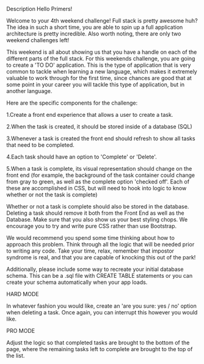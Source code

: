 Description
Hello Primers!

Welcome to your 4th weekend challenge!
Full stack is pretty awesome huh? The idea in such a short time,
you are able to spin up a full application architecture is pretty incredible.
Also worth noting, there are only two weekend challenges left!

This weekend is all about showing us that you have a handle
 on each of the different parts of the full stack. For this weekends challenge,
 you are going to create a 'TO DO' application. This is the type of application
 that is very common to tackle when learning a new language, which makes it extremely valuable
 to work through for the first time, since chances are good that at some point in your
 career you will tackle this type of application, but in another language.

Here are the specific components for the challenge:

1.Create a front end experience that allows a user to create a task.

2.When the task is created, it should be stored inside of a database (SQL)

3.Whenever a task is created the front end should refresh to show all
tasks that need to be completed.

4.Each task should have an option to 'Complete' or 'Delete'.

5.When a task is complete, its visual representation should change on the
front end (for example, the background of the task container could change
from gray to green, as well as the complete option 'checked off'. Each of
these are accomplished in CSS, but will need to hook into logic to know whether
 or not the task is complete)

Whether or not a task is complete should also be stored in the database.
Deleting a task should remove it both from the Front End as well as the Database.
Make sure that you also show us your best styling chops. We encourage you to
try and write pure CSS rather than use Bootstrap.

We would recommend you spend some time thinking about how to approach this problem.
Think through all the logic that will be needed prior to writing any code.
 Take your time, relax, remember that impostor syndrome is real,
 and that you are capable of knocking this out of the park!

Additionally, please include some way to recreate your initial database schema.
This can be a .sql file with CREATE TABLE statements or you can create your
schema automatically when your app loads.

HARD MODE

In whatever fashion you would like, create an 'are you sure: yes / no'
option when deleting a task. Once again, you can interrupt this however
you would like.

PRO MODE

Adjust the logic so that completed tasks are brought to the bottom of the page,
 where the remaining tasks left to complete are brought to the top of the list.